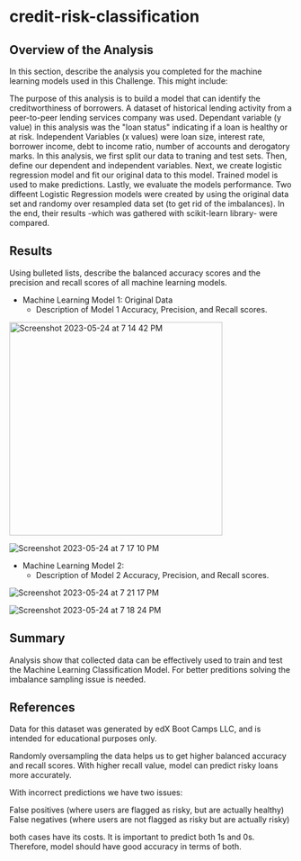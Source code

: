 # credit-risk-classification

## Overview of the Analysis

In this section, describe the analysis you completed for the machine learning models used in this Challenge. This might include:

The purpose of this analysis is to build a model that can identify the creditworthiness of borrowers.
A dataset of historical lending activity from a peer-to-peer lending services company was used.
Dependant variable (y value) in this analysis was the "loan status" indicating if a loan is healthy or at risk.
Independent Variables (x values) were loan size, interest rate, borrower income, debt to income ratio, number of accounts and derogatory marks.
In this analysis, we first split our data to traning and test sets. Then, define our dependent and independent variables. Next, we create logistic regression model and fit our original data to this model. Trained model is used to make predictions. Lastly, we evaluate the models performance.
Two diffeent Logistic Regression models were created by using the original data set and randomy over resampled data set (to get rid of the imbalances). In the end, their results -which was gathered with scikit-learn library- were compared.

## Results

Using bulleted lists, describe the balanced accuracy scores and the precision and recall scores of all machine learning models.

* Machine Learning Model 1: Original Data
  * Description of Model 1 Accuracy, Precision, and Recall scores.
<img width="379" alt="Screenshot 2023-05-24 at 7 14 42 PM" src="https://github.com/falloale/credit-risk-classification/assets/119981413/79129b8a-4673-430e-b1b8-ce12fe1d093b">

![Screenshot 2023-05-24 at 7 17 10 PM](https://github.com/falloale/credit-risk-classification/assets/119981413/afc02431-64c4-48e2-b3f6-4cca8e93851f)



* Machine Learning Model 2:
  * Description of Model 2 Accuracy, Precision, and Recall scores.

![Screenshot 2023-05-24 at 7 21 17 PM](https://github.com/falloale/credit-risk-classification/assets/119981413/eeec667a-1268-4b5b-9adc-e20e89bb22a4)


![Screenshot 2023-05-24 at 7 18 24 PM](https://github.com/falloale/credit-risk-classification/assets/119981413/18b0a800-d3be-41c4-9a48-0287464e19b9)



## Summary

Analysis show that collected data can be effectively used to train and test the Machine Learning Classification Model. For better preditions solving the imbalance sampling issue is needed.

## References
Data for this dataset was generated by edX Boot Camps LLC, and is intended for educational purposes only.

Randomly oversampling the data helps us to get higher balanced accuracy and recall scores. With higher recall value, model can predict risky loans more accurately.

With incorrect predictions we have two issues:

False positives (where users are flagged as risky, but are actually healthy)
False negatives (where users are not flagged as risky but are actually risky)

both cases have its costs. It is important to predict both 1s and 0s. Therefore, model should have good accuracy in terms of both.
